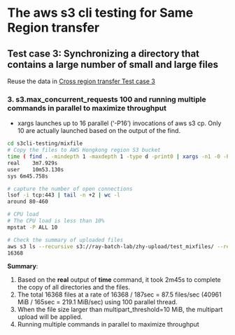 # The aws s3 cli testing for Same Region transfer
## Test case 3: Synchronizing a directory that contains a large number of small and large files

Reuse the data in [Cross region transfer Test case 3](AWS-S3-CLI-Mixfiles.md)

### 3. s3.max_concurrent_requests 100 and running multiple commands in parallel to maximize throughput
- xargs launches up to 16 parallel (‘-P16’) invocations of aws s3 cp. Only 10 are actually launched based on the output of the find.

```bash
cd s3cli-testing/mixfile
# Copy the files to AWS Hongkong region S3 bucket
time ( find . -mindepth 1 -maxdepth 1 -type d -print0 | xargs -n1 -0 -P16 -I {} aws s3 cp --recursive --quiet {}/ s3://ray-batch-lab/zhy-upload/test_mixfiles/{}/ --region cn-northwest-1)
real	3m7.929s
user	10m53.130s
sys	6m45.758s

# capture the number of open connections
lsof -i tcp:443 | tail -n +2 | wc -l
around 80-460

# CPU load
# The CPU load is less than 10%
mpstat -P ALL 10

# Check the summary of uploaded files
aws s3 ls --recursive s3://ray-batch-lab/zhy-upload/test_mixfiles/ --region cn-northwest-1 | wc -l
16368
```
**Summary**:
1. Based on the **real** output of **time** command, it took 2m45s to complete the copy of all directories and the files.
3. The total 16368 files at a rate of 16368 / 187sec = 87.5 files/sec (40961 MiB / 165sec = 219.1 MiB/sec) using 100 parallel thread. 
4. When the file size larger than multipart_threshold=10 MiB, the multipart upload will be applied. 
5. Running multiple commands in parallel to maximize throughput
